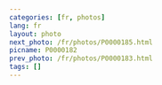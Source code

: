 ```yaml
---
categories: [fr, photos]
lang: fr
layout: photo
next_photo: /fr/photos/P0000185.html
picname: P0000182
prev_photo: /fr/photos/P0000183.html
tags: []
---
```

